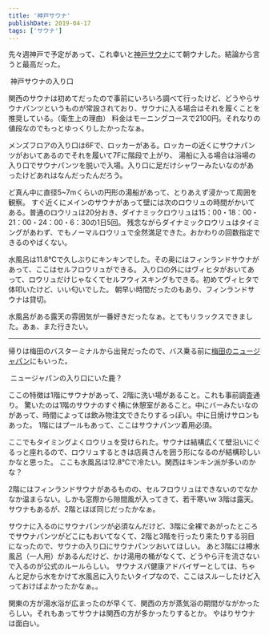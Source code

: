 ```yaml
---
title: '神戸サウナ'
publishDate: 2019-04-17
tags: ['サウナ']
---
```


先々週神戸で予定があって、これ幸いと[神戸サウナ](https://www.google.co.jp/maps/place/%E7%A5%9E%E6%88%B8%E3%82%B5%E3%82%A6%E3%83%8A%EF%BC%86%E3%82%B9%E3%83%91/@34.692844,135.1881783,17z/data=!3m1!4b1!4m12!1m6!3m5!1s0x60008ee31313586f:0xd651efd8ebbad360!2z56We5oi444K144Km44OK77yG44K544OR!8m2!3d34.692844!4d135.190367!3m4!1s0x60008ee31313586f:0xd651efd8ebbad360!8m2!3d34.692844!4d135.190367)にて朝ウナした。結論から言うと最高だった。

<p class="max-w-full my-11 mx-auto mb-7">
<img class="mx-auto align-top" src="/blog/images/25/1.jpg" alt="">
<span class="block text-center mt-4">神戸サウナの入り口</span>
</p>

関西のサウナは初めてだったので事前にいろいろ調べて行ったけど、どうやらサウナパンツというものが常設されており、サウナに入る場合はそれを履くことを推奨している。（衛生上の理由）
料金はモーニングコースで2100円。それなりの値段なのでもっとゆっくりしたかったなぁ。

メンズフロアの入り口は6Fで、ロッカーがある。ロッカーの近くにサウナパンツがおいてあるのでそれを履いて7Fに階段で上がり、
湯船に入る場合は浴場の入り口でサウナパンツを脱いで入場。入り口に足だけシャワーみたいなのがあったけどあれはなんだったんだろう。

ど真ん中に直径5~7mくらいの円形の湯船があって、とりあえず浸かって周囲を観察。
すぐ近くにメインのサウナがあって壁には次のロウリュの時間がかいてある。普通のロウリュは20分おき、ダイナミックロウリュは15：00・18：00・21：00・24：00・6：30の1日5回。
残念ながらダイナミックロウリュはタイミングがあわず、でもノーマルロウリュで全然満足できた。おかわりの回数指定できるのやばくない。

水風呂は11.8℃で久しぶりにキンキンでした。その奥にはフィンランドサウナがあって、ここはセルフロウリュができる。
入り口の外にはヴィヒタがおいてあって、ロウリュだけじゃなくてセルフウィスキングもできる。初めてヴィヒタで体叩いたけど、いい匂いでした。
朝早い時間だったのもあり、フィンランドサウナは貸切。

水風呂がある露天の雰囲気が一番好きだったなぁ。とてもリラックスできました。あぁ、また行きたい。

<hr class="mb-4">

帰りは梅田のバスターミナルから出発だったので、バス乗る前に[梅田のニュージャパン](https://www.google.com/maps/place/%E3%83%8B%E3%83%A5%E3%83%BC%E3%82%B8%E3%83%A3%E3%83%91%E3%83%B3+%E6%A2%85%E7%94%B0%E5%BA%97/@34.703062,135.503695,15z/data=!4m2!3m1!1s0x0:0x20fbfd7be5cb7ea7?sa=X&ved=2ahUKEwitq-y2p9fhAhWBJaYKHUTGBewQ_BIwDXoECAsQCA)にもいった。

<p class="max-w-full my-11 mx-auto mb-7">
<img class="mx-auto align-top" src="/blog/images/25/2.jpg" alt="">
<span class="block text-center mt-4">ニュージャパンの入り口にいた鹿？</span>
</p>

ここの特徴は1階にサウナがあって、2階に洗い場があること。これも事前調査通り。
驚いたのは1階のサウナのすぐ横に休憩室があること。中にバーみたいなのがあって、時間によっては飲み物注文できたりするっぽい。中に日焼けサロンもあった。
1階にはプールもあって、ここはサウナパンツ着用必須。

ここでもタイミングよくロウリュを受けられた。サウナは結構広くて壁沿いにぐるっと座れるので、ロウリュするときは店員さんを囲う形になるのが結構珍しいかなと思った。
ここも水風呂は12.8℃で冷たい。関西はキンキン派が多いのかな？

2階にはフィンランドサウナがあるものの、セルフロウリュはできないのでなかなか温まらない。しかも窓際から隙間風が入ってきて、若干寒いw
3階は露天。サウナもあるが、2階とほぼ同じだったかなぁ。

サウナに入るのにサウナパンツが必須なんだけど、3階に全裸であがったところでサウナパンツがどこにもおいてなくて、2階と3階を行ったり来たりする羽目になったので、サウナの入り口にサウナパンツおいてほしい。
あと3階には樽水風呂（一人用）があるんだけど、かけ湯用の桶がなくて、どうやら汗を流さないで入るのが公式のルールらしい。
サウナスパ健康アドバイザーとしては、ちゃんと足から水をかけて水風呂に入りたいタイプなので、ここはスルーしたけど入っておけばよかったかなぁ。。

関東の方が湯水浴が広まったのが早くて、関西の方が蒸気浴の期間がながかったらしい。それもあってサウナは関西の方が多かったりするとか。
やはりサウナは面白い。
